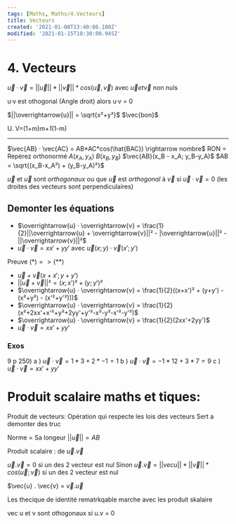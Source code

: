 ```yaml
---
tags: [Maths, Maths/4.Vecteurs]
title: Vecteurs
created: '2021-01-08T13:40:06.100Z'
modified: '2021-01-15T10:30:00.945Z'
---
```


# 4. Vecteurs

$\overrightarrow{u} · \overrightarrow{v} = ||\overrightarrow{u}|| * ||\overrightarrow{v}|| * cos(\overrightarrow{u}, \overrightarrow{v})$ avec $\overrightarrow{u} et \overrightarrow{v}$ non nuls

u·v est othogonal (Angle droit) alors u·v = 0

$||\overrightarrow{u}|| = \sqrt{x²+y²}$
$\vec{bon}$

U. V=(1+m)*m+1*(1-m)

---

$\vec{AB} · \vec{AC} = AB*AC*cos(\hat{BAC}) \rightarrow nombre$
RON = Repèrez orthonormé 
$A(x_A, y_A)$
$B(x_B, y_B)$ 
$\vec{AB}(x_B - x_A; y_B-y_A)$
$AB = \sqrt{(x_B-x_A²) + (y_B-y_A)²}$

$\vec{u}$ et $\vec{u}$ sont $orthogonaux$ ou que $\vec{u}$ est $orthogonal$ à $\vec{v}$ si $\overrightarrow{u} · \overrightarrow{v} = 0$ (les droites des vecteurs sont perpendiculaires)

## Demonter les équations

- $\overrightarrow{u} · \overrightarrow{v} = \frac{1}{2}||\overrightarrow{u} + \overrightarrow{v}||² - |\overrightarrow{u}||² - ||\overrightarrow{v}||²$
- $\overrightarrow{u} · \overrightarrow{v} = xx'+yy'$ avec $\overrightarrow{u}(x; y) · \overrightarrow{v}(x'; y')$

Preuve $(*)=> (**)$
  - $\vec{u}+\vec{v}(x+x'; y+y')$ 
  - $||\overrightarrow{u} + \overrightarrow{v}||² = (x; x')² + (y; y')²$
  -  $\overrightarrow{u} · \overrightarrow{v} = \frac{1}{2}((x+x')² + (y+y') - (x²+y²) - (x'²+y'²)))$
  -  $\overrightarrow{u} · \overrightarrow{v} = \frac{1}{2}(x²+2xx'+x'²+y²+2yy'+y'²-x²-y²-x'²-y'²)$
  -  $\overrightarrow{u} · \overrightarrow{v} = \frac{1}{2}(2xx'+2yy')$
  -  $\overrightarrow{u} · \overrightarrow{v} = xx'+yy'$


### Exos

9 p 250)
a )   $\overrightarrow{u} · \overrightarrow{v} = 1*3+2*-1 = 1$
b )   $\overrightarrow{u} · \overrightarrow{v} = -1*12+3*7 = 9$
c )   $\overrightarrow{u} · \overrightarrow{v} = xx'+yy'$



# Produit scalaire maths et tiques:

Produit de vecteurs: Opération qui respecte les lois des vecteurs
Sert a demonter des truc

Norme = Sa longeur $||\vec{u}|| = AB$

Produit scalaire : de $\vec{u} . \vec{v}$ 

$\vec{u} . \vec{v} = 0$ si un des 2 vecteur est nul
Sinon $\vec{u} . \vec{v} = ||vec{u}|| * ||\vec{v}|| * cos(\vec u; \vec v)$ si un des 2 vecteur est nul

$\vec{u} . \vec{v} = $\vec{v} . \vec{u}$

Les thecique de identité rematrkqable marche avec les produit skalaire

vec u et v sont othogonaux si u.v = 0



































